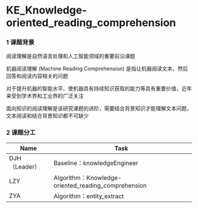 # KE_Knowledge-oriented_reading_comprehension
### 1 课题背景

阅读理解是自然语言处理和人工智能领域的重要前沿课题

机器阅读理解 (Machine Reading Comprehension) 是指让机器阅读文本，然后回答和阅读内容相关的问题

对于提升机器的智能水平、使机器具有持续知识获取的能力等具有重要价值，近年来受到学术界和工业界的广泛关注

面向知识的阅读理解是该研究课题的进阶，需要结合背景知识才能理解文本问题，文本阅读和结合背景知识都不可缺少

### 2 课题分工

| Name          | Task                                                |
| ------------- | --------------------------------------------------- |
| DJH（Leader） | Baseline：knowledgeEngineer                         |
| LZY           | Algorithm：Knowledge-oriented_reading_comprehension |
| ZYA           | Algorithm：entity_extract                           |

